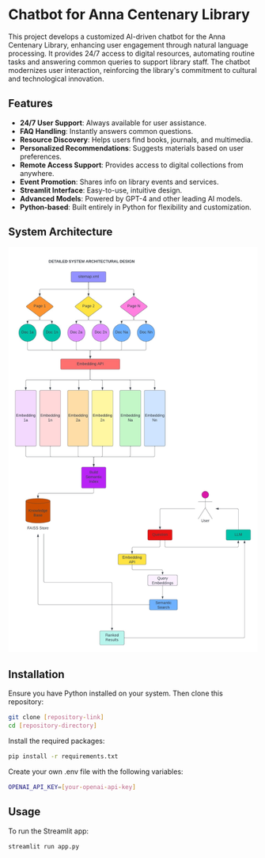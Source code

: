 # Chatbot for Anna Centenary Library

This project develops a customized AI-driven chatbot for the Anna Centenary Library, enhancing user engagement through natural language processing. It provides 24/7 access to digital resources, automating routine tasks and answering common queries to support library staff. The chatbot modernizes user interaction, reinforcing the library's commitment to cultural and technological innovation.

## Features

- **24/7 User Support**: Always available for user assistance.
- **FAQ Handling**: Instantly answers common questions.
- **Resource Discovery**: Helps users find books, journals, and multimedia.
- **Personalized Recommendations**: Suggests materials based on user preferences.
- **Remote Access Support**: Provides access to digital collections from anywhere.
- **Event Promotion**: Shares info on library events and services.
- **Streamlit Interface**: Easy-to-use, intuitive design.
- **Advanced Models**: Powered by GPT-4 and other leading AI models.
- **Python-based**: Built entirely in Python for flexibility and customization.

## System Architecture

![architecture_diagram](docs/architecture_diagram.png)

## Installation
Ensure you have Python installed on your system. Then clone this repository:

```bash
git clone [repository-link]
cd [repository-directory]
```

Install the required packages:

```bash
pip install -r requirements.txt
```

Create your own .env file with the following variables:

```bash
OPENAI_API_KEY=[your-openai-api-key]
```

## Usage
To run the Streamlit app:

```bash
streamlit run app.py
```
